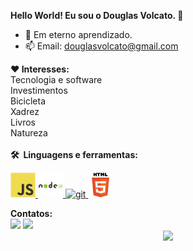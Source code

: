 <strong>Hello World! Eu sou o Douglas Volcato. 👋 </strong>
- 🌱 Em eterno aprendizado.
- 📫 Email: douglasvolcato@gmail.com
<div>
<div style="display: inline_block">
<strong>❤️ Interesses:</strong> <br> 
<summary>Tecnologia e software</summary>
<summary>Investimentos</summary>
<summary>Bicicleta</summary>
<summary>Xadrez</summary>
<summary>Livros</summary>
<summary>Natureza</summary>
 <br>
 <b>🛠️&nbsp;&nbsp;Linguagens e ferramentas:</b>
  <br/>
  <p align="left"> <a href="https://developer.mozilla.org/en-US/docs/Web/JavaScript" target="_blank"> <img src="https://raw.githubusercontent.com/devicons/devicon/master/icons/javascript/javascript-original.svg" alt="javascript" width="40" height="40"/> </a> <a href="https://nodejs.org" target="_blank"> <img src="https://raw.githubusercontent.com/devicons/devicon/master/icons/nodejs/nodejs-original-wordmark.svg" alt="nodejs" width="40" height="40"/> </a> <a href="https://git-scm.com/" target="_blank"> <img src="https://www.vectorlogo.zone/logos/git-scm/git-scm-icon.svg" alt="git" width="40" height="40"/> </a> <a href="https://www.w3.org/html/" target="_blank"> <img src="https://raw.githubusercontent.com/devicons/devicon/master/icons/html5/html5-original-wordmark.svg" alt="html5" width="40" height="40"/> </a> 
<div> 
 <strong>Contatos:</strong>
  <br>
  <a href="https://www.instagram.com/douglasvolcato/" target="_blank"><img src="https://img.shields.io/badge/-Instagram-%23E4405F?style=for-the-badge&logo=instagram&logoColor=white" target="_blank"></a>
  <a href="https://www.linkedin.com/in/douglasvolcato/" target="_blank"><img src="https://img.shields.io/badge/-LinkedIn-%230077B5?style=for-the-badge&logo=linkedin&logoColor=white" target="_blank"></a> 
</div>
  
  <div align="center">
  <a href="https://github.com/DouglasVolcato">
  <img height="180em" src="https://github-readme-stats.vercel.app/api?username=DouglasVolcato&show_icons=true&theme=dracula&include_all_commits=true&count_private=true"/>
</div>
